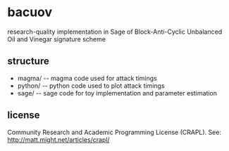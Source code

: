 # bacuov
research-quality implementation in Sage of Block-Anti-Cyclic Unbalanced Oil and Vinegar signature scheme

## structure
 * magma/ -- magma code used for attack timings
 * python/ -- python code used to plot attack timings
 * sage/ -- sage code for toy implementation and parameter estimation

## license
Community Research and Academic Programming License (CRAPL).
See: http://matt.might.net/articles/crapl/

